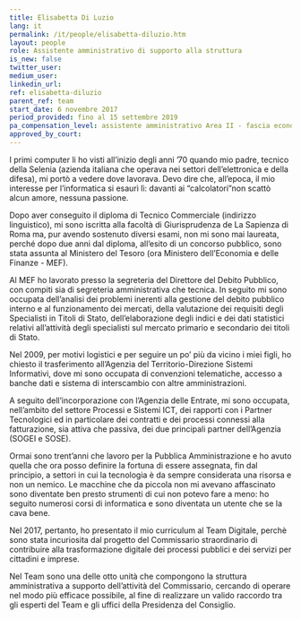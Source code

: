 ```yaml
---
title: Elisabetta Di Luzio
lang: it
permalink: /it/people/elisabetta-diluzio.htm 
layout: people
role: Assistente amministrativo di supporto alla struttura
is_new: false
twitter_user: 
medium_user: 
linkedin_url:
ref: elisabetta-diluzio
parent_ref: team
start_date: 6 novembre 2017
period_provided: fino al 15 settembre 2019
pa_compensation_level: assistente amministrativo Area II - fascia economica F3 
approved_by_court: 
---
```

I primi computer li ho visti all’inizio degli anni ’70 quando mio padre, tecnico della Selenia (azienda italiana che operava nei settori dell’elettronica e della difesa), mi portò a vedere dove lavorava. Devo dire che, all’epoca, il mio interesse per l’informatica si esaurì lì: davanti ai “calcolatori”non scattò alcun amore, nessuna passione.

Dopo aver conseguito il diploma di Tecnico Commerciale (indirizzo linguistico), mi sono iscritta alla facoltà di Giurisprudenza de La Sapienza di Roma ma, pur avendo sostenuto diversi esami, non mi sono mai laureata, perché dopo due anni dal diploma, all’esito di un concorso pubblico, sono stata assunta al Ministero del Tesoro (ora Ministero dell’Economia e delle Finanze - MEF).

Al MEF ho lavorato presso la segreteria del Direttore del Debito Pubblico, con compiti sia di segreteria amministrativa che tecnica. In seguito mi sono occupata dell’analisi dei problemi inerenti alla gestione del debito pubblico interno e al funzionamento dei mercati, della valutazione dei requisiti degli Specialisti in Titoli di Stato, dell’elaborazione degli indici e dei dati statistici relativi all’attività degli specialisti sul mercato primario e secondario dei titoli di Stato. 

Nel 2009, per motivi logistici e per seguire un po’ più da vicino i miei figli, ho chiesto il trasferimento all’Agenzia del Territorio-Direzione Sistemi Informativi, dove mi sono occupata di convenzioni telematiche, accesso a banche dati e sistema di interscambio con altre amministrazioni. 

A seguito dell’incorporazione con l’Agenzia delle Entrate, mi sono occupata, nell’ambito del settore Processi e Sistemi ICT, dei rapporti con i Partner Tecnologici ed in particolare dei contratti e dei processi connessi alla fatturazione, sia attiva che passiva, dei due principali partner dell’Agenzia (SOGEI e SOSE). 

Ormai sono trent’anni che lavoro per la Pubblica Amministrazione e ho avuto quella che ora posso definire la fortuna di essere assegnata, fin dal principio, a settori in cui la tecnologia è da sempre considerata una risorsa e non un nemico. Le macchine che da piccola non mi avevano affascinato sono diventate ben presto strumenti di cui non potevo fare a meno: ho seguito numerosi corsi di informatica e sono diventata un utente che se la cava bene. 

Nel 2017, pertanto, ho presentato il mio curriculum al Team Digitale, perchè sono stata incuriosita dal progetto del Commissario straordinario di contribuire alla trasformazione digitale dei processi pubblici e dei servizi per cittadini e imprese. 

Nel Team sono una delle otto unità che compongono la struttura amministrativa a supporto dell’attività del Commissario, cercando di operare nel modo più efficace possibile, al fine di realizzare un valido raccordo tra gli esperti del Team e gli uffici della Presidenza del Consiglio.  
